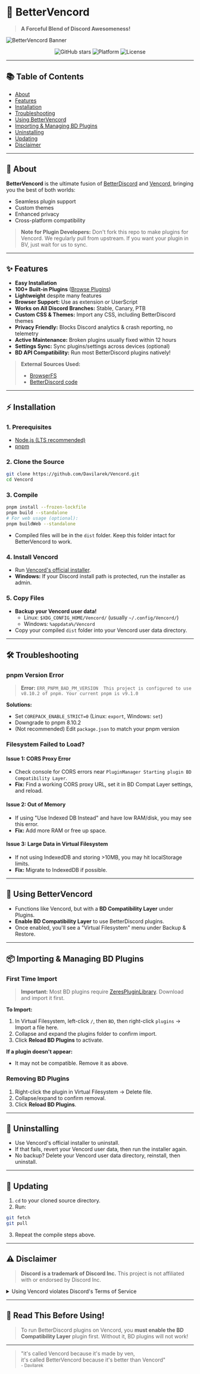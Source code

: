 # 🚀 **BetterVencord**

> **A Forceful Blend of Discord Awesomeness!**

![BetterVencord Banner](https://github.com/Davilarek/Vencord/assets/62715937/7126afa2-6086-4675-9427-e3f0cf542651)

<p align="center">
  <img src="https://img.shields.io/github/stars/Davilarek/Vencord?style=social" alt="GitHub stars">
  <img src="https://img.shields.io/badge/Platform-Discord-blue" alt="Platform">
  <img src="https://img.shields.io/badge/License-MIT-green" alt="License">
</p>

---

## 📚 Table of Contents
- [About](#about)
- [Features](#features)
- [Installation](#installation)
- [Troubleshooting](#troubleshooting)
- [Using BetterVencord](#using-bettervencord)
- [Importing & Managing BD Plugins](#importing--managing-bd-plugins)
- [Uninstalling](#uninstalling)
- [Updating](#updating)
- [Disclaimer](#disclaimer)

---

## 🌌 About
**BetterVencord** is the ultimate fusion of [BetterDiscord](https://betterdiscord.app/) and [Vencord](https://vencord.dev/), bringing you the best of both worlds:
- Seamless plugin support
- Custom themes
- Enhanced privacy
- Cross-platform compatibility

> **Note for Plugin Developers:**
> Don't fork this repo to make plugins for Vencord. We regularly pull from upstream. If you want your plugin in BV, just wait for us to sync.

---

## ✨ Features
- **Easy Installation**
- **100+ Built-in Plugins** ([Browse Plugins](https://vencord.dev/plugins))
- **Lightweight** despite many features
- **Browser Support:** Use as extension or UserScript
- **Works on All Discord Branches:** Stable, Canary, PTB
- **Custom CSS & Themes:** Import any CSS, including BetterDiscord themes
- **Privacy Friendly:** Blocks Discord analytics & crash reporting, no telemetry
- **Active Maintenance:** Broken plugins usually fixed within 12 hours
- **Settings Sync:** Sync plugins/settings across devices (optional)
- **BD API Compatibility:** Run most BetterDiscord plugins natively!

> **External Sources Used:**
> - [BrowserFS](https://github.com/jvilk/BrowserFS)
> - [BetterDiscord code](https://github.com/Davilarek/Vencord/blob/main/src/plugins/bdCompatLayer/stuffFromBD.js)

---

## ⚡ Installation

### 1. Prerequisites
- [Node.js (LTS recommended)](https://nodejs.org/en)
- [pnpm](https://pnpm.io/installation)

### 2. Clone the Source
```sh
git clone https://github.com/Davilarek/Vencord.git
cd Vencord
```

### 3. Compile
```sh
pnpm install --frozen-lockfile
pnpm build --standalone
# For web usage (optional):
pnpm buildWeb --standalone
```
- Compiled files will be in the `dist` folder. Keep this folder intact for BetterVencord to work.

### 4. Install Vencord
- Run [Vencord's official installer](https://github.com/Vendicated/Vencord#installing--uninstalling).
- **Windows:** If your Discord install path is protected, run the installer as admin.

### 5. Copy Files
- **Backup your Vencord user data!**
  - Linux: `$XDG_CONFIG_HOME/Vencord/` (usually `~/.config/Vencord/`)
  - Windows: `%appdata%/Vencord`
- Copy your compiled `dist` folder into your Vencord user data directory.

---

## 🛠️ Troubleshooting

### **pnpm Version Error**
> **Error:**
> `ERR_PNPM_BAD_PM_VERSION  This project is configured to use v8.10.2 of pnpm. Your current pnpm is v9.1.0`

**Solutions:**
- Set `COREPACK_ENABLE_STRICT=0` (Linux: `export`, Windows: `set`)
- Downgrade to pnpm 8.10.2
- (Not recommended) Edit `package.json` to match your pnpm version

### **Filesystem Failed to Load?**
#### **Issue 1: CORS Proxy Error**
- Check console for CORS errors near `PluginManager Starting plugin BD Compatibility Layer`.
- **Fix:** Find a working CORS proxy URL, set it in BD Compat Layer settings, and reload.

#### **Issue 2: Out of Memory**
- If using "Use Indexed DB Instead" and have low RAM/disk, you may see this error.
- **Fix:** Add more RAM or free up space.

#### **Issue 3: Large Data in Virtual Filesystem**
- If not using IndexedDB and storing >10MB, you may hit localStorage limits.
- **Fix:** Migrate to IndexedDB if possible.

---

## 🚀 Using BetterVencord
- Functions like Vencord, but with a **BD Compatibility Layer** under Plugins.
- **Enable BD Compatibility Layer** to use BetterDiscord plugins.
- Once enabled, you'll see a "Virtual Filesystem" menu under Backup & Restore.

---

## 📦 Importing & Managing BD Plugins

### **First Time Import**
> **Important:** Most BD plugins require [ZeresPluginLibrary](https://github.com/rauenzi/BDPluginLibrary). Download and import it first.

**To Import:**
1. In Virtual Filesystem, left-click `/`, then `BD`, then right-click `plugins` → Import a file here.
2. Collapse and expand the plugins folder to confirm import.
3. Click **Reload BD Plugins** to activate.

**If a plugin doesn't appear:**
- It may not be compatible. Remove it as above.

### **Removing BD Plugins**
1. Right-click the plugin in Virtual Filesystem → Delete file.
2. Collapse/expand to confirm removal.
3. Click **Reload BD Plugins**.

---

## 🧹 Uninstalling
- Use Vencord's official installer to uninstall.
- If that fails, revert your Vencord user data, then run the installer again.
- No backup? Delete your Vencord user data directory, reinstall, then uninstall.

---

## 🔄 Updating
1. `cd` to your cloned source directory.
2. Run:
```sh
git fetch
git pull
```
3. Repeat the compile steps above.

---

## ⚠️ Disclaimer
> **Discord is a trademark of Discord Inc.**
> This project is not affiliated with or endorsed by Discord Inc.

<details>
<summary>Using Vencord violates Discord's Terms of Service</summary>

- Client mods are against Discord's ToS.
- Discord is generally indifferent; no known bans for using Vencord.
- Avoid abusive plugins and posting screenshots in sensitive servers.
- If your account is critical, avoid client mods to be safe.

</details>

---

## 🛑 **Read This Before Using!**
> To run BetterDiscord plugins on Vencord, you **must enable the BD Compatibility Layer** plugin first. Without it, BD plugins will not work!

---

> "it's called Vencord because it's made by ven,<br> it's called BetterVencord because it's better than Vencord"<br> <sub>- Davilarek</sub>
